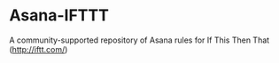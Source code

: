 # Asana-IFTTT
A community-supported repository of Asana rules for If This Then That (http://iftt.com/)
